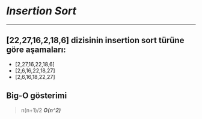 # ***Insertion Sort***
---
## **[22,27,16,2,18,6]** dizisinin insertion sort türüne göre aşamaları:

* [2,27,16,22,18,6]
* [2,6,16,22,18,27]
* [2,6,16,18,22,27]

## Big-O gösterimi

> n(n+1)/2    ***O(n^2)***